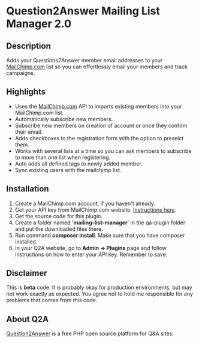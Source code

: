 Question2Answer Mailing List Manager 2.0
==============================

Description
-----------
Adds your Questions2Answer member email addresses to your [MailChimp.com](https://MailChimp.com) list so you can effortlessly email your members and track campaigns.


Highlights
--------
- Uses the [MailChimp.com](https://MailChimp.com) API to imports existing members into your MailChimp.com list.
- Automatically subscribe new members.
- Subscribe new members on creation of account or once they confirm their email.
- Adds checkboxes to the registration form with the option to preselct them.
- Works with several lists at a time so you can ask members to subscribe to more than one list when registering.
- Auto adds all defined tags to newly added member.
- Sync existing users with the mailchimp list.


Installation
------------
1. Create a MailChimp.com account, if you haven't already.
2. Get your API key from MailChimp.com website. [Instructions here](http://kb.mailchimp.com/article/where-can-i-find-my-api-key/).
3. Get the source code for this plugin.
4. Create a folder named '**mailing-list-manager**' in the qa-plugin folder and put the downloaded files there.
5. Run command **composer install**. Make sure that you have composer installed.
5. In your Q2A website, go to **Admin -> Plugins** page and follow instructions on how to enter your API key. Remember to save.

Disclaimer
----------
This is **beta** code.  It is probably okay for production environments, but may not work exactly as expected. You agree not to hold me responsible for any problems that comes from this code.

About Q2A
---------
[Question2Answer](http://www.question2answer.org/ "http://www.question2answer.org/") is a free PHP open source platform for Q&A sites. 